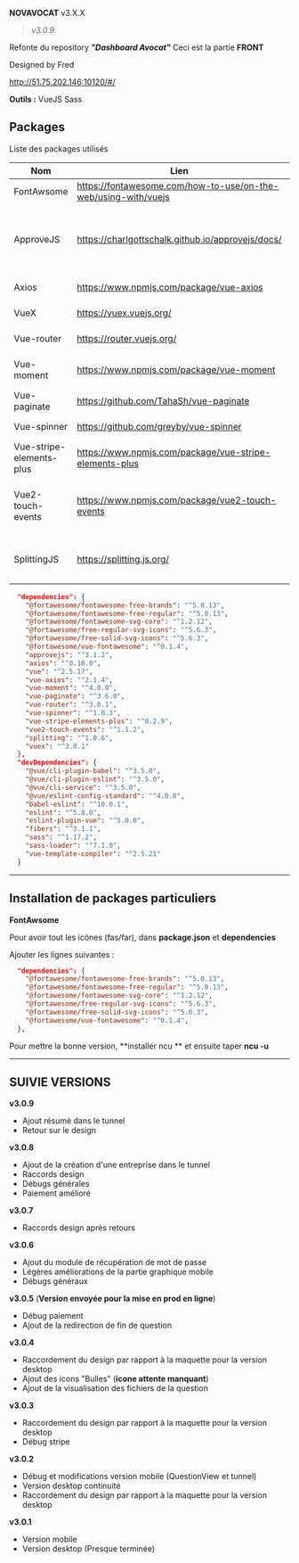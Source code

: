**NOVAVOCAT** v3.X.X
> *v3.0.9*

Refonte du repository ***"Dashboard Avocat"***
Ceci est la partie **FRONT**

Designed by Fred

http://51.75.202.146:10120/#/

**Outils :** 
VueJS
Sass

## **Packages**

Liste des packages utilisés 

|  Nom | Lien | Description |
|--|--|--|
| FontAwsome | https://fontawesome.com/how-to-use/on-the-web/using-with/vuejs | Pack d'icon |
| ApproveJS | https://charlgottschalk.github.io/approvejs/docs/ | Permet de contrôler la validité d'une adresse mail |
| Axios | https://www.npmjs.com/package/vue-axios | Requêtes ajax |
| VueX | https://vuex.vuejs.org/ | Store VueJS |
| Vue-router | https://router.vuejs.org/ | Système de routes |
| Vue-moment | https://www.npmjs.com/package/vue-moment | Gestion des dates (voir MomentJS) |
| Vue-paginate | https://github.com/TahaSh/vue-paginate | Pagination |
| Vue-spinner | https://github.com/greyby/vue-spinner | Set de loader |
| Vue-stripe-elements-plus | https://www.npmjs.com/package/vue-stripe-elements-plus | Stripe pour vue |
| Vue2-touch-events | https://www.npmjs.com/package/vue2-touch-events | Gestion des évènements du doigt en mobile (Voir HammerJS) |
| SplittingJS | https://splitting.js.org/ | Gestion des grilles HTML pour animations |

  
```json
  "dependencies": {
    "@fortawesome/fontawesome-free-brands": "^5.0.13",
    "@fortawesome/fontawesome-free-regular": "^5.0.13",
    "@fortawesome/fontawesome-svg-core": "^1.2.12",
    "@fortawesome/free-regular-svg-icons": "^5.6.3",
    "@fortawesome/free-solid-svg-icons": "^5.6.3",
    "@fortawesome/vue-fontawesome": "^0.1.4",
    "approvejs": "^3.1.2",
    "axios": "^0.18.0",
    "vue": "^2.5.17",
    "vue-axios": "^2.1.4",
    "vue-moment": "^4.0.0",
    "vue-paginate": "^3.6.0",
    "vue-router": "^3.0.1",
    "vue-spinner": "^1.0.3",
    "vue-stripe-elements-plus": "^0.2.9",
    "vue2-touch-events": "^1.1.2",
    "splitting": "^1.0.6",
    "vuex": "^3.0.1"
  },
  "devDependencies": {
    "@vue/cli-plugin-babel": "^3.5.0",
    "@vue/cli-plugin-eslint": "^3.5.0",
    "@vue/cli-service": "^3.5.0",
    "@vue/eslint-config-standard": "^4.0.0",
    "babel-eslint": "^10.0.1",
    "eslint": "^5.8.0",
    "eslint-plugin-vue": "^5.0.0",
    "fibers": "^3.1.1",
    "sass": "^1.17.2",
    "sass-loader": "^7.1.0",
    "vue-template-compiler": "^2.5.21"
  }
```

--------------------------------------

## Installation de packages particuliers 

**FontAwsome** 

Pour avoir tout les icônes (fas/far), dans **package.json** et **dependencies**

Ajouter les lignes suivantes :
  
  
```json
  "dependencies": {
    "@fortawesome/fontawesome-free-brands": "^5.0.13",
    "@fortawesome/fontawesome-free-regular": "^5.0.13",
    "@fortawesome/fontawesome-svg-core": "^1.2.12",
    "@fortawesome/free-regular-svg-icons": "^5.6.3",
    "@fortawesome/free-solid-svg-icons": "^5.6.3",
    "@fortawesome/vue-fontawesome": "^0.1.4",
  },
```


Pour mettre la bonne version, **installer ncu ** et ensuite taper **ncu -u**

--------------------------------------


## SUIVIE VERSIONS




**v3.0.9**
  
 - Ajout résumé dans le tunnel
 - Retour sur le design
 
 **v3.0.8**
  
 - Ajout de la création d'une entreprise dans le tunnel
 - Raccords design
 - Débugs générales
 - Paiement amélioré
 
**v3.0.7**
  
 - Raccords design après retours
 
 **v3.0.6**
  
 - Ajout du module de récupération de mot de passe
 - Légères améliorations de la partie graphique mobile
 - Débugs généraux
 
**v3.0.5** (**Version envoyée pour la mise en prod en ligne**)
  
 - Débug paiement
 - Ajout de la redirection de fin de question


 **v3.0.4**

 - Raccordement du design par rapport à la maquette pour la version desktop
 - Ajout des icons "Bulles" (**icone attente manquant**)
 - Ajout de la visualisation des fichiers de la question
 
 
**v3.0.3**

 - Raccordement du design par rapport à la maquette pour la version desktop
 - Débug stripe


**v3.0.2**

 - Débug et modifications version mobile
 (QuestionView et tunnel)
 - Version desktop continuité
 - Raccordement du design par rapport à la maquette pour la version desktop


**v3.0.1**

 - Version mobile
 - Version desktop (Presque terminée)
